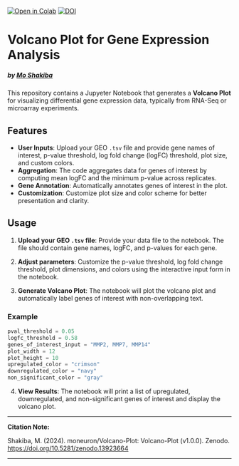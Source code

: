 [![Open in Colab](https://colab.research.google.com/assets/colab-badge.svg)](https://colab.research.google.com/drive/12v1M7eNUXDem2RFR0TIsBe-NBgKjlny4?usp=sharing)
[![DOI](https://zenodo.org/badge/DOI/10.5281/zenodo.13923664.svg)](https://doi.org/10.5281/zenodo.13923664)

# Volcano Plot for Gene Expression Analysis
##### by [Mo Shakiba](https://github.com/moneuron)

This repository contains a Jupyeter Notebook that generates a **Volcano Plot** for visualizing differential gene expression data, typically from RNA-Seq or microarray experiments.

## Features

- **User Inputs**: Upload your GEO `.tsv` file and provide gene names of interest, p-value threshold, log fold change (logFC) threshold, plot size, and custom colors.
- **Aggregation**: The code aggregates data for genes of interest by computing mean logFC and the minimum p-value across replicates.
- **Gene Annotation**: Automatically annotates genes of interest in the plot.
- **Customization**: Customize plot size and color scheme for better presentation and clarity.

## Usage

1. **Upload your GEO `.tsv` file**: Provide your data file to the notebook. The file should contain gene names, logFC, and p-values for each gene.
   
2. **Adjust parameters**: Customize the p-value threshold, log fold change threshold, plot dimensions, and colors using the interactive input form in the notebook.
   
3. **Generate Volcano Plot**: The notebook will plot the volcano plot and automatically label genes of interest with non-overlapping text.

### Example

```python
pval_threshold = 0.05
logfc_threshold = 0.58
genes_of_interest_input = "MMP2, MMP7, MMP14"
plot_width = 12
plot_height = 10
upregulated_color = "crimson"
downregulated_color = "navy"
non_significant_color = "gray"
```

4. **View Results**: The notebook will print a list of upregulated, downregulated, and non-significant genes of interest and display the volcano plot.

---

**Citation Note:**

Shakiba, M. (2024). moneuron/Volcano-Plot: Volcano-Plot (v1.0.0). Zenodo. https://doi.org/10.5281/zenodo.13923664

---
